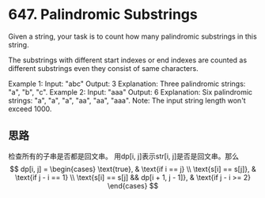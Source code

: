 # 647. Palindromic Substrings

Given a string, your task is to count how many palindromic substrings in this string.

The substrings with different start indexes or end indexes are counted as different substrings even they consist of same characters.

Example 1:
Input: "abc"
Output: 3
Explanation: Three palindromic strings: "a", "b", "c".
Example 2:
Input: "aaa"
Output: 6
Explanation: Six palindromic strings: "a", "a", "a", "aa", "aa", "aaa".
Note:
The input string length won't exceed 1000.

## 思路

检查所有的子串是否都是回文串。
用dp[i, j]表示str[i, j]是否是回文串。那么
$$
dp[i, j] = 
\begin{cases}
\text{true}, & \text{if i == j} \\ 
\text{s[i] == s[j]}, & \text{if j - i == 1} \\ 
\text{s[i] == s[j] && dp[i + 1, j - 1]}, & \text{if j - i >= 2}
\end{cases}
$$
